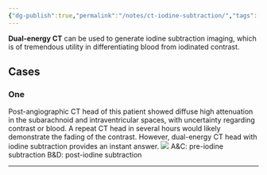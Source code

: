 ```yaml
---
{"dg-publish":true,"permalink":"/notes/ct-iodine-subtraction/","tags":["CT","contrast","iodine"],"created":"2023-09-02T17:45:06.696-07:00","updated":"2023-09-02T18:28:31.597-07:00"}
---
```


**Dual-energy CT** can be used to generate iodine subtraction imaging, which is of tremendous utility in differentiating blood from iodinated contrast.

## Cases

### One

Post-angiographic CT head of this patient showed diffuse high attenuation in the subarachnoid and intraventricular spaces, with uncertainty regarding contrast or blood. A repeat CT head in several hours would likely demonstrate the fading of the contrast. However, dual-energy CT head with iodine subtraction provides an instant answer.
![](https://i.imgur.com/1ouJ0xB.jpg)
A&C: pre-iodine subtraction
B&D: post-iodine subtraction

---
